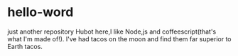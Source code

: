 # hello-word
just another  repository
Hubot here,I like Node,js and coffeescript(that's what I'm made of!).
I've had tacos on the moon and find them far superior to Earth tacos.
